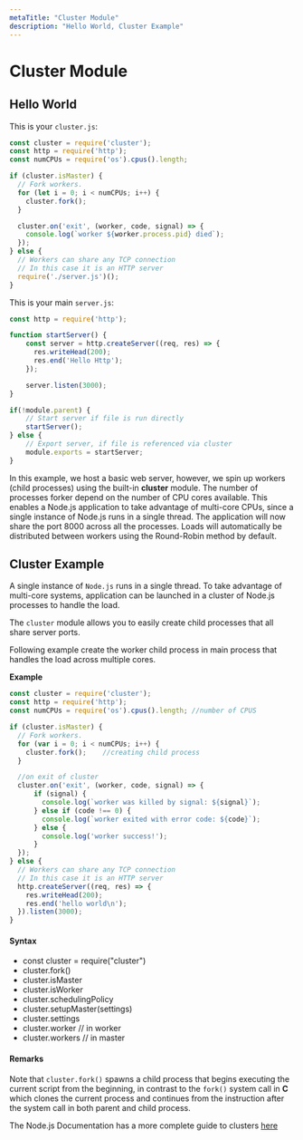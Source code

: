 ```yaml
---
metaTitle: "Cluster Module"
description: "Hello World, Cluster Example"
---
```


# Cluster Module



## Hello World


This is your `cluster.js`:

```js
const cluster = require('cluster');
const http = require('http');
const numCPUs = require('os').cpus().length;

if (cluster.isMaster) {
  // Fork workers.
  for (let i = 0; i < numCPUs; i++) {
    cluster.fork();
  }

  cluster.on('exit', (worker, code, signal) => {
    console.log(`worker ${worker.process.pid} died`);
  });
} else {
  // Workers can share any TCP connection
  // In this case it is an HTTP server
  require('./server.js')();
}

```

This is your main `server.js`:

```js
const http = require('http');

function startServer() {
    const server = http.createServer((req, res) => {
      res.writeHead(200);
      res.end('Hello Http');
    });

    server.listen(3000);
}

if(!module.parent) {
    // Start server if file is run directly
    startServer();
} else {
    // Export server, if file is referenced via cluster
    module.exports = startServer;
}

```

In this example, we host a basic web server, however, we spin up workers (child processes) using the built-in **cluster** module. The number of processes forker depend on the number of CPU cores available. This enables a Node.js application to take advantage of multi-core CPUs, since a single instance of Node.js runs in a single thread. The application will now share the port 8000 across all the processes. Loads will automatically be distributed between workers using the Round-Robin method by default.



## Cluster Example


A single instance of `Node.js` runs in a single thread. To take advantage of multi-core systems, application can be launched in a cluster of Node.js processes to handle the load.

The `cluster` module allows you to easily create child processes that all share server ports.

Following example create the worker child process in main process that handles the load across multiple cores.

**Example**

```js
const cluster = require('cluster');
const http = require('http');
const numCPUs = require('os').cpus().length; //number of CPUS

if (cluster.isMaster) {
  // Fork workers.
  for (var i = 0; i < numCPUs; i++) {
    cluster.fork();    //creating child process
  }

  //on exit of cluster
  cluster.on('exit', (worker, code, signal) => {
      if (signal) {
        console.log(`worker was killed by signal: ${signal}`);
      } else if (code !== 0) {
        console.log(`worker exited with error code: ${code}`);
      } else {
        console.log('worker success!');
      }
  });
} else {
  // Workers can share any TCP connection
  // In this case it is an HTTP server
  http.createServer((req, res) => {
    res.writeHead(200);
    res.end('hello world\n');
  }).listen(3000);
}

```



#### Syntax


- const cluster  = require("cluster")
- cluster.fork()
- cluster.isMaster
- cluster.isWorker
- cluster.schedulingPolicy
- cluster.setupMaster(settings)
- cluster.settings
- cluster.worker // in worker
- cluster.workers // in master



#### Remarks


Note that `cluster.fork()` spawns a child process that begins executing the current script from the beginning, in contrast to the `fork()` system call in **C** which clones the current process and continues from the instruction after the system call in both parent and child process.

The Node.js Documentation has a more complete guide to clusters [here](https://nodejs.org/api/cluster.html)

